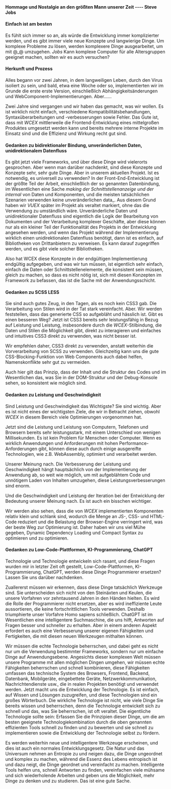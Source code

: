 <!--DESC: {icon:{name:"lightbulb_circle",pkg:"mdi",type:"filled"},id:4} -->
<p align=center><svg width=8em src="@/@wcex/doc/assets/jobs.svg" ></svg></p>

#### Hommage und Nostalgie an den größten Mann unserer Zeit ---- **Steve Jobs**

#### Einfach ist am besten

Es fühlt sich immer so an, als würde die Entwicklung immer komplizierter werden, und es gibt immer viele neue Konzepte und langwierige Dinge. Um komplexe Probleme zu lösen, werden komplexere Dinge ausgearbeitet, um mit @\_@ umzugehen.
_Jobs_ Kann komplexe Computer für alle Altersgruppen geeignet machen, sollten wir es auch versuchen?

#### Herkunft und Prozess

Alles begann vor zwei Jahren, in dem langweiligen Leben, durch den Virus isoliert zu sein, und bald, etwa eine Woche oder so, implementierten wir im Grunde die erste erste Version, einschließlich Abhängigkeitsänderungen und WebComponent-Implementierungen. Aber......

Zwei Jahre sind vergangen und wir haben das gemacht, was wir wollen. Es ist wirklich nicht einfach, verschiedene Kompatibilitätsbehandlungen, Syntaxüberarbeitungen und -verbesserungen sowie Fehler. Das Gute ist, dass mit _WCEX_ mittlerweile die Frontend-Entwicklung eines mittelgroßen Produktes umgesetzt werden kann und bereits mehrere interne Projekte im Einsatz sind und die Effizienz und Wirkung recht gut sind.

#### Gedanken zu bidirektionaler Bindung, unveränderlichen Daten, unidirektionalem Datenfluss

Es gibt jetzt viele Frameworks, und über diese Dinge wird vielerorts gesprochen. Aber wenn man darüber nachdenkt, sind diese Konzepte und Konzepte sehr, sehr gute Dinge. Aber in unserem aktuellen Projekt. Ist es notwendig, es universell zu verwenden?
In der Front-End-Entwicklung ist der größte Teil der Arbeit, einschließlich der so genannten Datenbindung, im Wesentlichen eine Sache _making der Schnittstellenanzeige und der internal_ von Daten und Komponenten, und die meisten tatsächlichen Szenarien verwenden keine unveränderlichen data_.
Aus diesem Grund haben wir _VUEX_ später im Projekt als veraltet markiert, ohne das die Verwendung zu umständlich wäre. Unveränderliche Daten und unidirektionaler Datenfluss sind eigentlich die Logik der Bearbeitung von Dokumenten und der Verarbeitung komplexer Geschäfte, aber diese können nur als ein kleiner Teil der Funktionalität des Projekts in der Entwicklung angesehen werden, und wenn das Projekt während der Implementierung wirklich einen unidirektionalen Datenfluss benötigt, dann ist es einfach, auf Bibliotheken von Drittanbietern zu verweisen. Es kann darauf zugegriffen werden, und es gibt viele solcher Bibliotheken.

Also hat WCEX diese Konzepte in der endgültigen Implementierung endgültig aufgegeben, und was wir tun müssen, ist eigentlich sehr einfach, einfach die Daten oder Schnittstellenelemente, die konsistent sein müssen, gleich zu machen, so dass es nicht nötig ist, sich mit diesen Konzepten im Framework zu befassen, das ist die Sache mit der Anwendungsschicht.

#### Gedanken zu SCSS LESS

Sie sind auch gutes Zeug, in den Tagen, als es noch kein CSS3 gab. Die Verarbeitung von Stilen wird in der Tat stark vereinfacht.
Aber. Wir werden feststellen, dass das generierte CSS so aufgebläht und hässlich ist. Gibt es einen besseren Weg?
Jetzt ist CSS3 bereits sehr leistungsfähig in Bezug auf Leistung und Leistung, insbesondere durch die _WCEX_-Stilbindung, die Daten und Stilen die Möglichkeit gibt, direkt zu interagieren und einfaches und intuitives CSS3 direkt zu verwenden, was nicht besser ist.

Wir empfehlen daher, CSS3 direkt zu verwenden, anstatt weiterhin die Vorverarbeitung von SCSS zu verwenden. Gleichzeitig kann uns die gute CSS-Blocking-Funktion von Web Components auch dabei helfen, Namenskonflikte sehr gut zu vermeiden.

Auch hier gilt das Prinzip, dass der Inhalt und die Struktur des Codes und im Wesentlichen das, was Sie in der DOM-Struktur und der Debug-Konsole sehen, so konsistent wie möglich sind.

#### Gedanken zu Leistung und Geschwindigkeit

Sind Leistung und Geschwindigkeit das Wichtigste? Sie sind wichtig. Aber es ist nicht eines der wichtigsten Ziele, die wir in Betracht ziehen, obwohl _WCEX_ in diesem Bereich viele Optimierungen vorgenommen hat.

Jetzt sind die Leistung und Leistung von Computern, Telefonen und Browsern bereits sehr leistungsstark, mit einem Unterschied von wenigen Millisekunden. Es ist kein Problem für Menschen oder Computer. Wenn es wirklich Anwendungen und Anforderungen mit hohen Performance-Anforderungen gibt, können diese auch durch einige ausgereifte Technologien, wie z.B. WebAssembly, optimiert und verarbeitet werden.

Unserer Meinung nach. Die Verbesserung der Leistung und Geschwindigkeit hängt hauptsächlich von der Implementierung der Anwendung ab, so weit wie möglich, um mit aufgeblähtem Code und unnötigem Laden von Inhalten umzugehen, diese Leistungsverbesserungen sind enorm.

Und die Geschwindigkeit und Leistung der Iteration bei der Entwicklung der Bedeutung unserer Meinung nach. Es ist auch ein bisschen wichtiger.

Wir werden also sehen, dass die von _WCEX_ implementierten Komponenten relativ klein und schlank sind, wodurch die Menge an JS-, CSS- und HTML-Code reduziert und die Belastung der Browser-Engine verringert wird, was der beste Weg zur Optimierung ist. Daher haben wir uns viel Mühe gegeben, Dynamic Dependency Loading und Compact Syntax zu optimieren und zu optimieren.

#### Gedanken zu Low-Code-Plattformen, KI-Programmierung, ChatGPT

Technologie und Technologie entwickeln sich rasant, und diese Fragen wurden mir in letzter Zeit oft gestellt, Low-Code-Plattformen, KI-Programmierung, ChatGPT, werden diese Dinge Programmierer ersetzen? Lassen Sie uns darüber nachdenken.

Zuallererst müssen wir erkennen, dass diese Dinge tatsächlich Werkzeuge sind. Sie unterscheiden sich nicht von den Steinäxten und Keulen, die unsere Vorfahren vor zehntausend Jahren in den Händen hielten. Es wird die Rolle der Programmierer nicht ersetzen, aber es wird ineffiziente Leute aussortieren, die keine fortschrittlichen Tools verwenden. Deshalb triumphierte unser Vorfahre Homo sapiens schließlich. ChatGPT ist im Wesentlichen eine intelligentere Suchmaschine, die uns hilft, Antworten auf Fragen besser und schneller zu erhalten. Aber in einem anderen Aspekt erfordert es auch eine Verbesserung unserer eigenen Fähigkeiten und Fertigkeiten, die mit diesen neuen Werkzeugen mithalten können.

Wir müssen die echte Technologie beherrschen, und dabei geht es nicht nur um die Verwendung bestimmter Frameworks, sondern nur um einfache Dinge auf Anwendungsebene. Angesichts dieser komplexen Welt müssen unsere Programme mit allen möglichen Dingen umgehen, wir müssen echte Fähigkeiten beherrschen und schnell kombinieren, diese Fähigkeiten umfassen das technische System des Browsers, Frontend, Backend, Datenbank, Mobilgeräte, eingebettete Geräte, Netzwerkkommunikation, Nachrichtendienste usw., die in realen Projekten benötigt und verwendet werden. Jetzt macht uns die Entwicklung der Technologie. Es ist einfach, auf Wissen und Lösungen zuzugreifen, und diese Technologien sind ein großes Wörterbuch. Die wirkliche Technologie ist nicht, wie viele Dinge Sie bereits wissen und beherrschen, denn die Technologie entwickelt sich zu schnell und das, was Sie beherrschen, ist oft veraltet. Die eigentliche Technologie sollte sein: Erfassen Sie die Prinzipien dieser Dinge, um die am besten geeignete Technologiekombination durch die oben genannten effizienten Tools schnell zu finden und zu bewerten und sie schnell zu implementieren sowie die Entwicklung der Technologie selbst zu fördern.

Es werden weiterhin neue und intelligentere Werkzeuge erscheinen, und dies ist auch ein normales Entwicklungsgesetz. Die Natur und das Universum nehmen an Entropie zu und neigen dazu, die Dinge ungeordnet und komplex zu machen, während die Essenz des Lebens entropisch ist und dazu neigt, die Dinge geordnet und vereinfacht zu machen. Intelligente Tools helfen uns, schnell Antworten zu finden, vereinfachen viele mühsame und sich wiederholende Arbeiten und geben uns die Möglichkeit, mehr Dinge zu denken und zu studieren. Das ist eine gute Sache.
